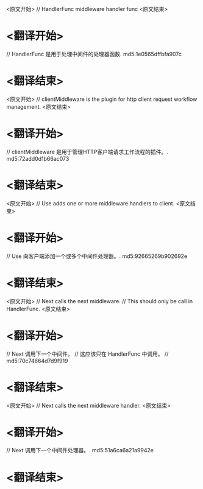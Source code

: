 
<原文开始>
// HandlerFunc middleware handler func
<原文结束>

# <翻译开始>
// HandlerFunc 是用于处理中间件的处理器函数. md5:1e0565dffbfa907c
# <翻译结束>


<原文开始>
// clientMiddleware is the plugin for http client request workflow management.
<原文结束>

# <翻译开始>
// clientMiddleware 是用于管理HTTP客户端请求工作流程的插件。. md5:72add0d1b66ac073
# <翻译结束>


<原文开始>
// Use adds one or more middleware handlers to client.
<原文结束>

# <翻译开始>
// Use 向客户端添加一个或多个中间件处理器。. md5:92665269b902692e
# <翻译结束>


<原文开始>
// Next calls the next middleware.
// This should only be call in HandlerFunc.
<原文结束>

# <翻译开始>
// Next 调用下一个中间件。
// 这应该只在 HandlerFunc 中调用。
// md5:70c74664d7d9f919
# <翻译结束>


<原文开始>
// Next calls the next middleware handler.
<原文结束>

# <翻译开始>
// Next 调用下一个中间件处理器。. md5:51a6ca6a21a9942e
# <翻译结束>

